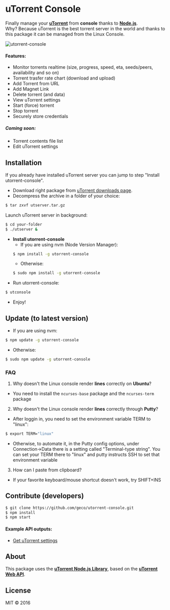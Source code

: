 # uTorrent Console
Finally manage your __<a href="http://www.utorrent.com/" title="uTorrent" target="_blank">uTorrent</a>__ from __console__ thanks to __<a href="https://nodejs.org" title="Node.js" target="_blank">Node.js</a>__.
<br>Why? Because uTorrent is the best torrent server in the world and thanks to this package it can be managed from the Linux Console.

![utorrent-console](https://raw.githubusercontent.com/geco/utorrent-console/master/img/screenshot.jpg)



#### Features:
- Monitor torrents realtime (size, progress, speed, eta, seeds/peers, availability and so on)
- Torrent trasfer rate chart (download and upload)
- Add Torrent from URL
- Add Magnet Link
- Delete torrent (and data)
- View uTorrent settings
- Start (force) torrent
- Stop torrent
- Securely store credentials

##### Coming soon:
- Torrent contents file list
- Edit uTorrent settings

## Installation
If you already have installed uTorrent server you can jump to step "Install utorrent-console".<br>

- Download right package from <a href="http://www.utorrent.com/intl/en/downloads/linux" title="uTorrent downloads page" target="_blank">uTorrent downloads page</a>.
- Decompress the archive in a folder of your choice:
```sh
$ tar zxvf utserver.tar.gz
```
Launch uTorrent server in background:
```sh
$ cd your-folder
$ ./utserver &
```
- __Install utorrent-console__
  - If you are using nvm (Node Version Manager):
  ```sh
  $ npm install -g utorrent-console
  ```
  - Otherwise:
  ```sh
  $ sudo npm install -g utorrent-console
  ```
- Run utorrent-console:
```sh
$ utconsole
```
- Enjoy!

## Update (to latest version)
- If you are using nvm:
```sh
$ npm update -g utorrent-console
```
- Otherwise:
```sh
$ sudo npm update -g utorrent-console
```
### FAQ
1. Why doesn't the Linux console render __lines__ correctly on __Ubuntu__?
  - You need to install the `ncurses-base` package and the `ncurses-term` package
2. Why doesn't the Linux console render __lines__ correctly through __Putty__?
  - After loggin in, you need to set the environment variable TERM to "linux":
  ```sh
  $ export TERM="linux"
  ```
  - Otherwise, to automate it, in the Putty config options, under Connection->Data there is a setting called "Terminal-type string". You can set your TERM there to "linux" and putty instructs SSH to set that environment variable
3. How can I paste from clipboard?
  - If your favorite keyboard/mouse shortcut doesn't work, try SHIFT+INS

## Contribute (developers)
```sh
$ git clone https://github.com/geco/utorrent-console.git
$ npm install
$ npm start
```
#### Example API outputs:
- <a href="https://github.com/geco/utorrent-console/blob/master/outputs/getSettings.json" target="_blank">Get uTorrent settings</a>


## About
This package uses the __<a href="https://github.com/geco/library-utorrent" title="uTorrent library" target="_blank">uTorrent Node.js Library</a>__, based on the __<a href="http://help.utorrent.com/customer/portal/topics/664593/articles" title="uTorrent Web API" target="_blank">uTorrent Web API</a>__.


## License
MIT &copy; 2016
